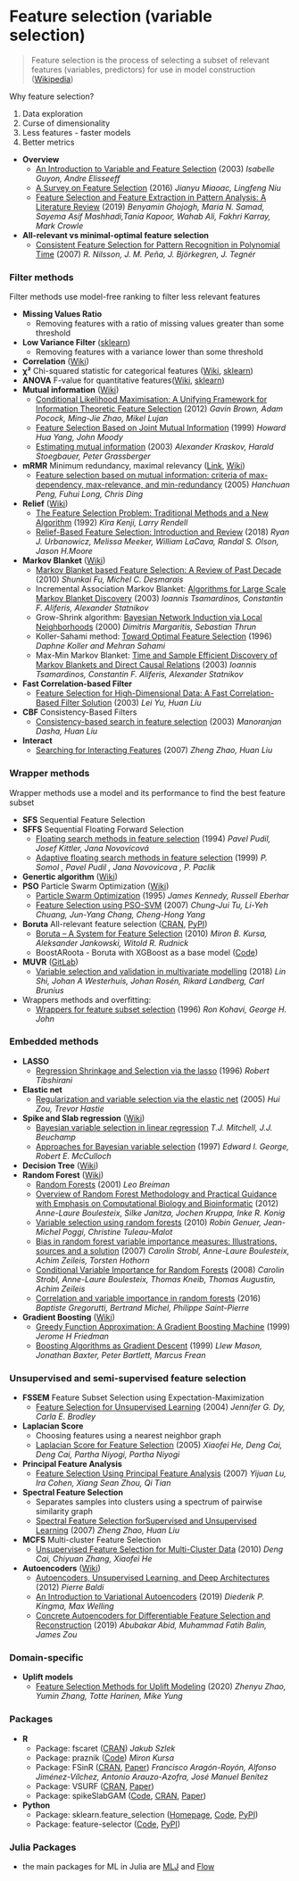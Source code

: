 # Feature selection (variable selection)
> Feature selection is the process of selecting a subset of relevant features (variables, predictors) for use in model construction ([Wikipedia](https://en.wikipedia.org/wiki/Feature_selection))

Why feature selection?
1. Data exploration
2. Curse of dimensionality
3. Less features - faster models
4. Better metrics

- **Overview**
  - [An Introduction to Variable and Feature Selection](http://jmlr.csail.mit.edu/papers/volume3/guyon03a/guyon03a.pdf) (2003) *Isabelle Guyon, Andre Elisseeff*
  - [A Survey on Feature Selection](https://www.sciencedirect.com/science/article/pii/S1877050916313047) (2016) *Jianyu Miaoac, Lingfeng Niu*
  - [Feature Selection and Feature Extraction in Pattern Analysis: A Literature Review](https://arxiv.org/pdf/1905.02845.pdf) (2019) *Benyamin Ghojogh, Maria N. Samad, Sayema Asif Mashhadi,Tania Kapoor, Wahab Ali, Fakhri Karray, Mark Crowle*
- **All-relevant vs minimal-optimal feature selection**
  - [Consistent Feature Selection for Pattern Recognition in Polynomial Time](http://jmlr.csail.mit.edu/papers/volume8/nilsson07a/nilsson07a.pdf) (2007) *R. Nilsson, J. M. Peña, J. Björkegren, J. Tegnér*

### Filter methods
Filter methods use model-free ranking to filter less relevant features
- **Missing Values Ratio**
  - Removing features with a ratio of missing values greater than some threshold
- **Low Variance Filter** ([sklearn](https://scikit-learn.org/stable/modules/feature_selection.html#removing-features-with-low-variance))
  - Removing features with a variance lower than some threshold
- **Correlation** ([Wiki](https://en.wikipedia.org/wiki/Correlation_and_dependence))
- **χ²** Chi-squared statistic for categorical features ([Wiki](https://en.wikipedia.org/wiki/Chi-squared_test), [sklearn](https://scikit-learn.org/stable/modules/generated/sklearn.feature_selection.chi2.html))
- **ANOVA** F-value for quantitative features([Wiki](https://en.wikipedia.org/wiki/Analysis_of_variance), [sklearn](https://scikit-learn.org/stable/modules/generated/sklearn.feature_selection.f_classif.html))
- **Mutual information** ([Wiki](https://en.wikipedia.org/wiki/Mutual_information))
  - [Conditional Likelihood Maximisation: A Unifying Framework for Information Theoretic Feature Selection](http://jmlr.csail.mit.edu/papers/volume13/brown12a/brown12a.pdf) (2012) *Gavin Brown, Adam Pocock, Ming-Jie Zhao, Mikel Lujan*
  - [Feature Selection Based on Joint Mutual Information](https://citeseerx.ist.psu.edu/viewdoc/summary?doi=10.1.1.41.4424) (1999) *Howard Hua Yang, John Moody*
  - [Estimating mutual information](https://arxiv.org/pdf/cond-mat/0305641.pdf) (2003) *Alexander Kraskov, Harald Stoegbauer, Peter Grassberger*
- **mRMR** Minimum redundancy, maximal relevancy ([Link](http://home.penglab.com/proj/mRMR/), [Wiki](https://en.wikipedia.org/wiki/Minimum_redundancy_feature_selection))
  - [Feature selection based on mutual information: criteria of max-dependency, max-relevance, and min-redundancy](http://home.penglab.com/papersall/docpdf/2005_TPAMI_FeaSel.pdf) (2005) *Hanchuan Peng, Fuhui Long, Chris Ding*
- **Relief** ([Wiki](https://en.wikipedia.org/wiki/Relief_(feature_selection)))
  - [The Feature Selection Problem: Traditional Methods and a New Algorithm](https://www.aaai.org/Papers/AAAI/1992/AAAI92-020.pdf) (1992) *Kira Kenji, Larry Rendell*
  - [Relief-Based Feature Selection: Introduction and Review](https://arxiv.org/pdf/1711.08421.pdf) (2018) *Ryan J. Urbanowicz, Melissa Meeker, William LaCava, Randal S. Olson, Jason H.Moore*
- **Markov Blanket** ([Wiki](https://en.wikipedia.org/wiki/Markov_blanket))
  - [Markov Blanket based Feature Selection: A Review of Past Decade](http://www.iaeng.org/publication/WCE2010/WCE2010_pp321-328.pdf) (2010) *Shunkai Fu, Michel C. Desmarais*
  - Incremental Association Markov Blanket: [Algorithms for Large Scale Markov Blanket Discovery](https://www.aaai.org/Papers/FLAIRS/2003/Flairs03-073.pdf) (2003) *Ioannis Tsamardinos, Constantin F. Aliferis, Alexander Statnikov*
  - Grow-Shrink algorithm: [Bayesian Network Induction via Local Neighborhoods](http://robots.stanford.edu/papers/Margaritis99a.pdf) (2000) *Dimitris Margaritis, Sebastian Thrun*
  - Koller-Sahami method: [Toward Optimal Feature Selection](http://ilpubs.stanford.edu:8090/208/1/1996-77.pdf) (1996) *Daphne Koller and Mehran Sahami*
  - Max-Min Markov Blanket: [Time and Sample Efficient Discovery of Markov Blankets and Direct Causal Relations](https://dl.acm.org/doi/10.1145/956750.956838) (2003) *Ioannis Tsamardinos, Constantin F. Aliferis, Alexander Statnikov*
- **Fast Correlation-based Filter**
  - [Feature Selection for High-Dimensional Data: A Fast Correlation-Based Filter Solution](https://www.public.asu.edu/~huanliu/papers/icml03.pdf) (2003) *Lei Yu, Huan Liu*
- **CBF** Consistency-Based Filters
  - [Consistency-based search in feature selection](https://www.public.asu.edu/~huanliu/papers/aij03.pdf) (2003) *Manoranjan Dasha, Huan Liu*
- **Interact**
  - [Searching for Interacting Features](https://www.public.asu.edu/~huanliu/papers/ijcai07.pdf) (2007) *Zheng Zhao, Huan Liu*

### Wrapper methods
Wrapper methods use a model and its performance to find the best feature subset
- **SFS** Sequential Feature Selection
- **SFFS** Sequential Floating Forward Selection
  - [Floating search methods in feature selection](https://www.academia.edu/15425286/Floating_search_methods_in_feature_selection) (1994) *Pavel Pudil, Josef Kittler, Jana Novovicová*
  - [Adaptive floating search methods in feature selection](https://citeseerx.ist.psu.edu/viewdoc/summary?doi=10.1.1.11.5032) (1999) *P. Somol , Pavel Pudil , Jana Novovicova , P. Paclik*
- **Genertic algorithm** ([Wiki](https://en.wikipedia.org/wiki/Genetic_algorithm))
- **PSO** Particle Swarm Optimization ([Wiki](https://en.wikipedia.org/wiki/Particle_swarm_optimization))
  - [Particle Swarm Optimization](https://www.cs.tufts.edu/comp/150GA/homeworks/hw3/_reading6%201995%20particle%20swarming.pdf) (1995) *James Kennedy, Russell Eberhar*
  - [Feature Selection using PSO-SVM](http://www.iaeng.org/IJCS/issues_v33/issue_1/IJCS_33_1_18.pdf) (2007) *Chung-Jui Tu, Li-Yeh Chuang, Jun-Yang Chang, Cheng-Hong Yang*
- **Boruta** All-relevant feature selection ([CRAN](https://cran.r-project.org/web/packages/Boruta/), [PyPI](https://pypi.org/project/Boruta/))
  - [Boruta – A System for Feature Selection](https://www.mimuw.edu.pl/~ajank/papers/Kursa2010.pdf) (2010) *Miron B. Kursa,  Aleksander Jankowski,  Witold R. Rudnick*
  - BoostARoota - Boruta with XGBoost as a base model ([Code](https://github.com/chasedehan/BoostARoota))
- **MUVR** ([GitLab](https://gitlab.com/CarlBrunius/MUVR))
  - [Variable selection and validation in multivariate modelling](https://academic.oup.com/bioinformatics/article/35/6/972/5085367) (2018) *Lin Shi, Johan A Westerhuis, Johan Rosén, Rikard Landberg, Carl Brunius*
- Wrappers methods and overfitting:
  - [Wrappers for feature subset selection](http://machine-learning.martinsewell.com/feature-selection/KohaviJohn1997.pdf) (1996) *Ron Kohavi, George H. John*

### Embedded methods
- **LASSO**
  - [Regression Shrinkage and Selection via the lasso](https://statweb.stanford.edu/~tibs/lasso/lasso.pdf) (1996) *Robert Tibshirani*
- **Elastic net**
  - [Regularization and variable selection via the elastic net](https://web.stanford.edu/~hastie/Papers/B67.2%20(2005)%20301-320%20Zou%20&%20Hastie.pdf) (2005) *Hui Zou, Trevor Hastie*
- **Spike and Slab regression** ([Wiki](https://en.wikipedia.org/wiki/Spike-and-slab_regression))
  - [Bayesian variable selection in linear regression](1988) *T.J. Mitchell, J.J. Beuchamp*
  - [Approaches for Bayesian variable selection](http://www-stat.wharton.upenn.edu/~edgeorge/Research_papers/GeorgeMcCulloch97.pdf) (1997) *Edward I. George, Robert E. McCulloch*
- **Decision Tree** ([Wiki](https://en.wikipedia.org/wiki/Decision_tree))
- **Random Forest** ([Wiki](https://en.wikipedia.org/wiki/Random_forest))
  - [Random Forests](https://link.springer.com/article/10.1023/A:1010933404324) (2001) *Leo Breiman*
  - [Overview of Random Forest Methodology and Practical Guidance with Emphasis on Computational Biology and Bioinformatic](https://epub.ub.uni-muenchen.de/13766/1/TR.pdf) (2012) *Anne-Laure Boulesteix, Silke Janitza, Jochen Kruppa, Inke R. Konig*
  - [Variable selection using random forests](https://hal.archives-ouvertes.fr/hal-00755489/file/PRLv4.pdf) (2010) *Robin Genuer, Jean-Michel Poggi, Christine Tuleau-Malot*
  - [Bias in random forest variable importance measures: Illustrations, sources and a solution](https://www.ncbi.nlm.nih.gov/pmc/articles/PMC1796903/pdf/1471-2105-8-25.pdf) (2007) *Carolin Strobl, Anne-Laure Boulesteix, Achim Zeileis, Torsten Hothorn*
  - [Conditional Variable Importance for Random Forests](https://epub.ub.uni-muenchen.de/2821/1/deck.pdf) (2008) *Carolin Strobl, Anne-Laure Boulesteix, Thomas Kneib, Thomas Augustin, Achim Zeileis*
  - [Correlation and variable importance in random forests](https://arxiv.org/pdf/1310.5726.pdf) (2016) *Baptiste Gregorutti, Bertrand Michel, Philippe Saint-Pierre*
- **Gradient Boosting** ([Wiki](https://en.wikipedia.org/wiki/Gradient_boosting))
  - [Greedy Function Approximation: A Gradient Boosting Machine](https://statweb.stanford.edu/~jhf/ftp/trebst.pdf) (1999) *Jerome H Friedman*
  - [Boosting Algorithms as Gradient Descent](http://papers.nips.cc/paper/1766-boosting-algorithms-as-gradient-descent.pdf) (1999) *Llew Mason, Jonathan Baxter, Peter Bartlett, Marcus Frean*

### Unsupervised and semi-supervised feature selection
- **FSSEM** Feature Subset Selection using Expectation-Maximization
  - [Feature Selection for Unsupervised Learning](http://www.jmlr.org/papers/volume5/dy04a/dy04a.pdf) (2004) *Jennifer G. Dy, Carla E. Brodley*
- **Laplacian Score**
  - Choosing features using a nearest neighbor graph
  - [Laplacian Score for Feature Selection](https://papers.nips.cc/paper/2909-laplacian-score-for-feature-selection.pdf) (2005) *Xiaofei  He, Deng  Cai, Deng Cai, Partha  Niyogi, Partha Niyogi*
- **Principal Feature Analysis**
  - [Feature Selection Using Principal Feature Analysis](http://venom.cs.utsa.edu/dmz/techrep/2007/CS-TR-2007-011.pdf) (2007) *Yijuan Lu, Ira Cohen, Xiang Sean Zhou, Qi Tian*
- **Spectral Feature Selection**
  - Separates samples into clusters using a spectrum of pairwise similarity graph
  - [Spectral Feature Selection forSupervised and Unsupervised Learning](https://www.public.asu.edu/~huanliu/papers/icml07.pdf) (2007) *Zheng Zhao, Huan Liu*
- **MCFS** Multi-cluster Feature Selection
  - [Unsupervised Feature Selection for Multi-Cluster Data](https://wwwx.cs.unc.edu/Courses/comp790-090-s11/Presentations/p333-cai.pdf) (2010) *Deng Cai, Chiyuan Zhang, Xiaofei He*
- **Autoencoders** ([Wiki](https://en.wikipedia.org/wiki/Autoencoder))
  - [Autoencoders, Unsupervised Learning, and Deep Architectures](http://proceedings.mlr.press/v27/baldi12a/baldi12a.pdf) (2012) *Pierre Baldi*
  - [An Introduction to Variational Autoencoders](https://arxiv.org/pdf/1906.02691.pdf) (2019) *Diederik P. Kingma, Max Welling*
  - [Concrete Autoencoders for Differentiable Feature Selection and Reconstruction](https://arxiv.org/pdf/1901.09346.pdf) (2019) *Abubakar Abid, Muhammad Fatih Balin, James Zou*

### Domain-specific
- **Uplift models**
  - [Feature Selection Methods for Uplift Modeling](https://arxiv.org/pdf/2005.03447.pdf) (2020) *Zhenyu Zhao, Yumin Zhang, Totte Harinen, Mike Yung*

### Packages
- **R**
  - Package: fscaret ([CRAN](https://cran.r-project.org/web/packages/fscaret/)) *Jakub Szlek*
  - Package: praznik ([Code](https://gitlab.com/mbq/praznik)) *Miron Kursa*
  - Package: FSinR ([CRAN](https://cran.r-project.org/web/packages/FSinR/), [Paper](https://arxiv.org/pdf/2002.10330.pdf)) *Francisco Aragón-Royón, Alfonso Jiménez-Vílchez, Antonio Arauzo-Azofra, José Manuel Benítez*
  - Package: VSURF ([CRAN](https://cran.r-project.org/web/packages/VSURF/), [Paper](https://journal.r-project.org/archive/2015-2/genuer-poggi-tuleaumalot.pdf))
  - Package: spikeSlabGAM ([Code](https://github.com/fabian-s/spikeSlabGAM), [CRAN](https://cran.r-project.org/web/packages/spikeSlabGAM/), [Paper](https://www.jstatsoft.org/article/view/v043i14))
- **Python**
  - Package: sklearn.feature_selection ([Homepage](https://scikit-learn.org/stable/), [Code](https://github.com/scikit-learn/scikit-learn), [PyPI](https://pypi.org/project/scikit-learn/))
  - Package: feature-selector ([Code](https://github.com/WillKoehrsen/feature-selector), [PyPI](https://pypi.org/project/feature-selector/))

### Julia Packages
- the main packages for ML in Julia are [MLJ](https://github.com/alan-turing-institute/MLJ.jl) and [Flow](https://fluxml.ai/Flux.jl/stable/)
